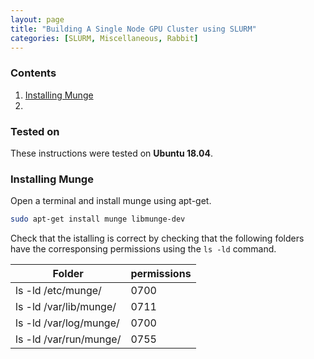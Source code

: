 ```yaml
---
layout: page
title: "Building A Single Node GPU Cluster using SLURM"
categories: [SLURM, Miscellaneous, Rabbit]
---
```


### Contents
1. [Installing Munge](#munge)
2. 


### Tested on
These instructions were tested on **Ubuntu 18.04**.

### Installing Munge
Open a terminal and install munge using apt-get.
```bash
sudo apt-get install munge libmunge-dev
```

Check that the istalling is correct by checking that the following folders have the corresponsing permissions using the ```ls -ld``` command.

Folder | permissions
----|----
ls -ld /etc/munge/		|	0700
ls -ld /var/lib/munge/	|	0711
ls -ld /var/log/munge/	|	0700
ls -ld /var/run/munge/	|	0755

